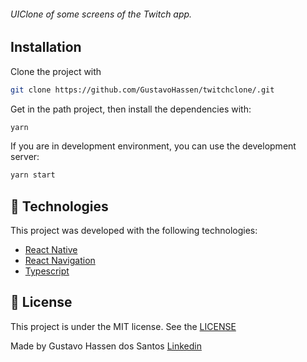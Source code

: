 <h6>UIClone of some screens of the Twitch app.</h6>


## Installation

Clone the project with

```sh
git clone https://github.com/GustavoHassen/twitchclone/.git
```

Get in the path project, then install the dependencies with:

```sh
yarn
```

If you are in development environment, you can use the development server:

```sh
yarn start
```

## :rocket: Technologies

This project was developed with the following technologies:

- [React Native](https://reactnative.dev)
- [React Navigation](https://reactnavigation.org)
- [Typescript](https://www.typescriptlang.org)



## :memo: License

This project is under the MIT license. See the [LICENSE](https://github.com/GustavoHassen/twithclone/blob/master/LICENSE)

Made by Gustavo Hassen dos Santos [Linkedin](https://www.linkedin.com/in/gustavo-hassen-dos-santos/)
